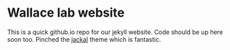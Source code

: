# Wallace lab website
This is a quick github.io repo for our jekyll website. Code should be up here soon too. Pinched the [jackal](https://clenemt.guthub.io/jackal/) theme which is fantastic.

